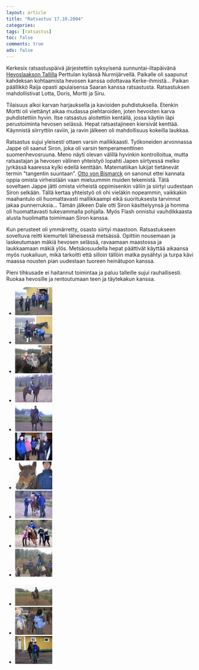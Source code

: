 ```yaml
---
layout: article 
title: "Ratsastus 17.10.2004" 
categories: 
tags: [ratsastus]
toc: false 
comments: true 
ads: false 
---
```


Kerkesix ratsastuspäivä järjestettiin syksyisenä sunnuntai-iltapäivänä
[Hevoslaakson Tallilla](http://hevoslaaksontalli.fi/) Perttulan kylässä
Nurmijärvellä. Paikalle oli saapunut kahdeksan kohtaamista hevosen
kanssa odottavaa Kerke-ihmistä... Paikan päällikkö Raija opasti
apulaisensa Saaran kanssa ratsastusta. Ratsastuksen mahdollistivat
Lotta, Doris, Mortti ja Siru.

Tilaisuus alkoi karvan harjauksella ja kavioiden puhdistuksella. Etenkin
Mortti oli viettänyt aikaa mudassa piehtaroiden, joten hevosten karva
puhdistettiin hyvin. Itse ratsastus aloitettiin kentällä, jossa käytiin
läpi perustoiminta hevosen selässä. Hepat ratsastajineen kiersivät
kenttää. Käynnistä siirryttiin raviin, ja ravin jälkeen oli mahdollisuus
kokeilla laukkaa.

Ratsastus sujui yleisesti ottaen varsin mallikkaasti. Työkoneiden
arvonnassa Jappe oli saanut Siron, joka oli varsin temperamenttinen
suomenhevosruuna.
Meno näyti olevan välillä hyvinkin kontrolloitua, mutta ratsastajan ja
hevosen välinen yhteistyö lopahti Japen siirtyessä melko jyrkässä
kaaressa kylki edellä kenttään. Matematiikan lukijat tietänevät termin
"tangentin suuntaan". [Otto von
Bismarck](http://en.wikipedia.org/wiki/Otto_von_Bismarck) on sanonut
ettei kannata oppia omista virheistään vaan mieluummin muiden tekemistä.
Tätä soveltaen Jappe jätti omista virheistä oppimisenkin väliin ja
siirtyi uudestaan Siron selkään. Tällä kertaa yhteistyö oli ohi vieläkin
nopeammin, vaikkakin maahantulo oli huomattavasti mallikkaampi eikä
suorituksesta tarvinnut jakaa punnerruksia... Tämän jälkeen Dale otti
Siron käsittelyynsä ja homma oli huomattavasti tukevammalla pohjalla.
Myös Flash onnistui vauhdikkaasta alusta huolimatta toimimaan Siron
kanssa.

Kun perusteet oli ymmärretty, osasto siirtyi maastoon. Ratsastukseen
soveltuva reitti kiemurteli läheisessä metsässä. Opittiin nousemaan ja
laskeutumaan mäkiä hevosen selässä, ravaamaan maastossa ja laukkaamaan
mäkiä ylös. Metsäosuudella hepat päättivät käyttää aikaansa myös
ruokailuun, mikä tarkoitti että silloin tällöin matka pysähtyi ja turpa
kävi maassa nousten pian uudestaan tuoreen heinätupon kanssa.

Pieni tihkusade ei haitannut toimintaa ja paluu talleille sujui
rauhallisesti. Ruokaa hevosille ja rentoutumaan teen ja täytekakun
kanssa.

<div class="th-grid image-gallery" markdown="1">

-   [![](/images/ratsastus-17.10.2004/Thumbnails/ratsastus_001b.jpg)](/images/ratsastus-17.10.2004/ratsastus_001b.jpg)
-   [![](/images/ratsastus-17.10.2004/Thumbnails/ratsastus_002b.jpg)](/images/ratsastus-17.10.2004/ratsastus_002b.jpg)
-   [![](/images/ratsastus-17.10.2004/Thumbnails/ratsastus_003b.jpg)](/images/ratsastus-17.10.2004/ratsastus_003b.jpg)
-   [![](/images/ratsastus-17.10.2004/Thumbnails/ratsastus_004b.jpg)](/images/ratsastus-17.10.2004/ratsastus_004b.jpg)
-   [![](/images/ratsastus-17.10.2004/Thumbnails/ratsastus_005b.jpg)](/images/ratsastus-17.10.2004/ratsastus_005b.jpg)
-   [![](/images/ratsastus-17.10.2004/Thumbnails/ratsastus_006b.jpg)](/images/ratsastus-17.10.2004/ratsastus_006b.jpg)
-   [![](/images/ratsastus-17.10.2004/Thumbnails/ratsastus_007b.jpg)](/images/ratsastus-17.10.2004/ratsastus_007b.jpg)
-   [![](/images/ratsastus-17.10.2004/Thumbnails/ratsastus_008b.jpg)](/images/ratsastus-17.10.2004/ratsastus_008b.jpg)
-   [![](/images/ratsastus-17.10.2004/Thumbnails/ratsastus_009b.jpg)](/images/ratsastus-17.10.2004/ratsastus_009b.jpg)
-   [![](/images/ratsastus-17.10.2004/Thumbnails/ratsastus_010b.jpg)](/images/ratsastus-17.10.2004/ratsastus_010b.jpg)
-   [![](/images/ratsastus-17.10.2004/Thumbnails/ratsastus_011b.jpg)](/images/ratsastus-17.10.2004/ratsastus_011b.jpg)
-   [![](/images/ratsastus-17.10.2004/Thumbnails/ratsastus_012b.jpg)](/images/ratsastus-17.10.2004/ratsastus_012b.jpg)
-   [![](/images/ratsastus-17.10.2004/Thumbnails/ratsastus_013b.jpg)](/images/ratsastus-17.10.2004/ratsastus_013b.jpg)

</div>
